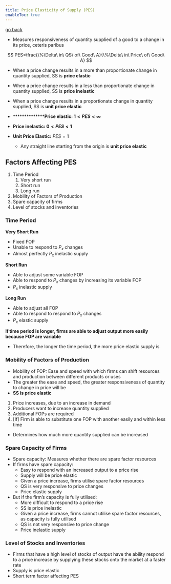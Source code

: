 ```yaml
---
title: Price Elasticity of Supply (PES)
enableToc: true
---
```


[go back](Economics/Economics.md)

- Measures responsiveness of quantity supplied of a good to a change in its price, ceteris paribus

$$ PES=\frac{\%\Delta\ in\ QS\ of\ Good\ A}{\%\Delta\ in\ Price\ of\ Good\ A} $$

-   When a price change results in a more than proportionate change in quantity supplied, SS is **************************price elastic**************************
    
-   When a price change results in a less than proportionate change in quantity supplied, SS is ******************************price inelastic******************************
    
-   When a price change results in a proportionate change in quantity supplied, SS is ************************************unit price elastic************************************
    
-   ****************Price elastic: $1<PES<∞$**
    
-   **Price inelastic: $0<PES<1$**
    
-   ******************************Unit Price Elastic:****************************** $PES=1$
    
    -   Any straight line starting from the origin is **unit price elastic**

## Factors Affecting PES

1.  Time Period
    1.  Very short run
    2.  Short run
    3.  Long run
2.  Mobility of Factors of Production
3.  Spare capacity of firms
4.  Level of stocks and inventories

### Time Period

************************Very Short Run************************

-   Fixed FOP
-   Unable to respond to $P_x$ changes
-   Almost perfectly $P_x$ inelastic supply

******************Short Run******************

-   Able to adjust some variable FOP
-   Able to respond to $P_x$ changes by increasing its variable FOP
-   $P_x$ inelastic supply

****************Long Run****************

-   Able to adjust all FOP
-   Able to respond to respond to $P_x$ changes
-   $P_x$ elastic supply

**********************************************************************************************If time period is longer, firms are able to adjust output more easily because FOP are variable**********************************************************************************************

-   Therefore, the longer the time period, the more price elastic supply is

### Mobility of Factors of Production

-   Mobility of FOP: Ease and speed with which firms can shift resources and production between different products or uses
-   The greater the ease and speed, the greater responsiveness of quantity to change in price will be
-   ******************************SS is price elastic******************************

1.  Price increases, due to an increase in demand
2.  Producers want to increase quantity supplied
3.  Additional FOPs are required
4.  [If] Firm is able to substitute one FOP with another easily and within less time

-   Determines how much more quantity supplied can be increased

### Spare Capacity of Firms

-   Spare capacity: Measures whether there are spare factor resources
-   If firms have spare capacity:
    -   Easy to respond with an increased output to a price rise
    -   Supply will be price elastic
    -   Given a price increase, firms utilise spare factor resources
    -   QS is very responsive to price changes
    -   Price elastic supply
-   But if the firm’s capacity is fully utilised:
    -   More difficult to respond to a price rise
    -   SS is price inelastic
    -   Given a price increase, firms cannot utilise spare factor resources, as capacity is fully utilised
    -   QS is not very responsive to price change
    -   Price inelastic supply

### Level of Stocks and Inventories

-   Firms that have a high level of stocks of output have the ability respond to a price increase by supplying these stocks onto the market at a faster rate
-   Supply is price elastic
-   Short term factor affecting PES